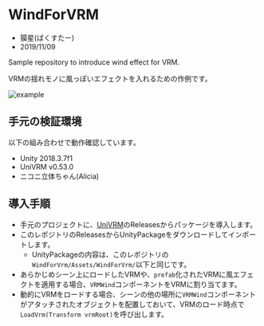 # WindForVRM

* 獏星(ばくすたー)
* 2019/11/09

Sample repository to introduce wind effect for VRM.

VRMの揺れモノに風っぽいエフェクトを入れるための作例です。

![example](./gif/example.gif)

## 手元の検証環境

以下の組み合わせで動作確認しています。

* Unity 2018.3.7f1
* UniVRM v0.53.0
* ニコニ立体ちゃん(Alicia)

## 導入手順

* 手元のプロジェクトに、[UniVRM](https://github.com/vrm-c/UniVRM)のReleasesからパッケージを導入します。
* このレポジトリのReleasesからUnityPackageをダウンロードしてインポートします。
    - UnityPackageの内容は、このレポジトリの`WindForVrm/Assets/WindForVrm/`以下と同じです。
* あらかじめシーン上にロードしたVRMや、`prefab`化されたVRMに風エフェクトを適用する場合、`VRMWind`コンポーネントをVRMに割り当てます。
* 動的にVRMをロードする場合、シーンの他の場所に`VRMWind`コンポーネントがアタッチされたオブジェクトを配置しておいて、VRMのロード時点で`LoadVrm(Transform vrmRoot)`を呼び出します。
